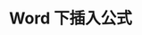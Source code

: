 ---
toc: true
layout: post
description: 自己编译 code server，在网页上进行远程开发
categories: [apps]
title: Word 下插入公式
comments: true
hide: true
---